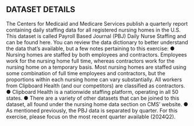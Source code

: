 ## DATASET DETAILS
The Centers for Medicaid and Medicare Services publish a quarterly report containing daily staffing data for all registered nursing homes in the U.S. This dataset is called Payroll Based Journal (PBJ) Daily Nurse Staffing and can be found here. You can review the data dictionary to better understand the data that’s available, but a few notes pertaining to this exercise:
●	Nursing homes are staffed by both employees and contractors. Employees work for the nursing home full time, whereas contractors work for the nursing home on a temporary basis. Most nursing homes are staffed using some combination of full time employees and contractors, but the proportions within each nursing home can vary substantially. All workers from Clipboard Health (and our competitors) are classified as contractors.
●	Clipboard Health is a nationwide staffing platform, operating in all 50 states.
●	There are a variety of other datasets that can be joined to this dataset, all found under the nursing home data section on CMS’ website. 
●	As mentioned previously, the PBJ data is separated by quarter. For this exercise, please focus on the most recent quarter available (2024Q2).
